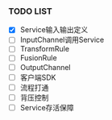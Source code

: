 ### TODO LIST
- [x] Service输入输出定义
- [ ] InputChannel调用Service
- [ ] TransformRule
- [ ] FusionRule
- [ ] OutputChannel
- [ ] 客户端SDK
- [ ] 流程打通
- [ ] 背压控制
- [ ] Service存活保障
